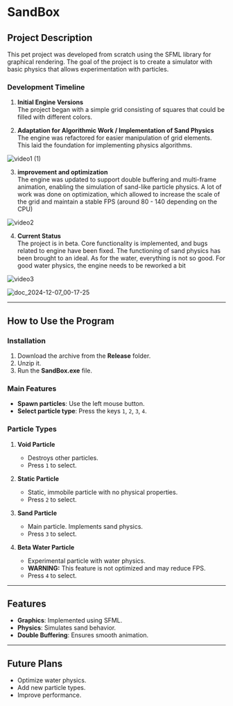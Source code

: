 # **SandBox**  

## **Project Description**  

This pet project was developed from scratch using the SFML library for graphical rendering. The goal of the project is to create a simulator with basic physics that allows experimentation with particles.

### **Development Timeline**  

1. **Initial Engine Versions**  
   The project began with a simple grid consisting of squares that could be filled with different colors.  

2. **Adaptation for Algorithmic Work / Implementation of Sand Physics**  
   The engine was refactored for easier manipulation of grid elements. This laid the foundation for implementing physics algorithms.  

![video1 (1)](https://github.com/user-attachments/assets/39e881bb-1977-4188-becf-37b97b13aaea)


3. **improvement and optimization**  
   The engine was updated to support double buffering and multi-frame animation, enabling the simulation of sand-like particle physics.  A lot of work was done on optimization, which allowed to increase the scale of the grid and maintain a stable FPS (around 80 - 140 depending on the CPU)

![video2](https://github.com/user-attachments/assets/e86557e6-5bb7-4511-9e4e-8c6dfe6f4675)


  
4. **Current Status**  
   The project is in beta. Core functionality is implemented, and bugs related to engine have been fixed.  The functioning of sand physics has been brought to an ideal. As for the water, everything is not so good. For good water physics, the engine needs to be reworked a bit

![video3](https://github.com/user-attachments/assets/ac71e5bb-d297-419b-99f3-84f4a7540bd1)


![doc_2024-12-07_00-17-25](https://github.com/user-attachments/assets/94bc2f8b-22c0-4e0b-b617-ae14f35e04ee)


---

## **How to Use the Program**  

### **Installation**  

1. Download the archive from the **Release** folder.  
2. Unzip it.  
3. Run the **SandBox.exe** file.  

### **Main Features**  

- **Spawn particles**: Use the left mouse button.  
- **Select particle type**: Press the keys `1`, `2`, `3`, `4`.  

### **Particle Types**  

1. **Void Particle**  
   - Destroys other particles.  
   - Press `1` to select.  

2. **Static Particle**  
   - Static, immobile particle with no physical properties.  
   - Press `2` to select.  

3. **Sand Particle**  
   - Main particle. Implements sand physics.  
   - Press `3` to select.  

4. **Beta Water Particle**  
   - Experimental particle with water physics.  
   - **WARNING:** This feature is not optimized and may reduce FPS.  
   - Press `4` to select.  

---

## **Features**  

- **Graphics**: Implemented using SFML.  
- **Physics**: Simulates sand behavior.  
- **Double Buffering**: Ensures smooth animation.  

---

## **Future Plans**  

- Optimize water physics.  
- Add new particle types.  
- Improve performance.  
